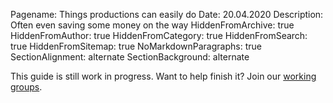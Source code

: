 Pagename: Things productions can easily do
Date: 20.04.2020
Description: Often even saving some money on the way
HiddenFromArchive: true
HiddenFromAuthor: true
HiddenFromCategory: true
HiddenFromSearch: true
HiddenFromSitemap: true
NoMarkdownParagraphs: true
SectionAlignment: alternate
SectionBackground: alternate

This guide is still work in progress. Want to help finish it? Join our [working groups](/participate).
